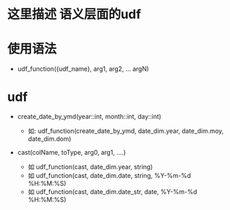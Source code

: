 # 这里描述 语义层面的udf

# 使用语法
- udf_function({udf_name}, arg1, arg2, ... argN)


# udf
- create_date_by_ymd(year::int, month::int, day::int)
  - 如: udf_function(create_date_by_ymd, date_dim.year, date_dim.moy, date_dim.dom)

- cast(colName, toType, arg0, arg1, ....)
  - 如 udf_function(cast, date_dim.year, string)
  - 如 udf_function(cast, date_dim.date, string, %Y-%m-%d %H:%M:%S)
  - 如 udf_function(cast, date_dim.date_str, date, %Y-%m-%d %H:%M:%S)
